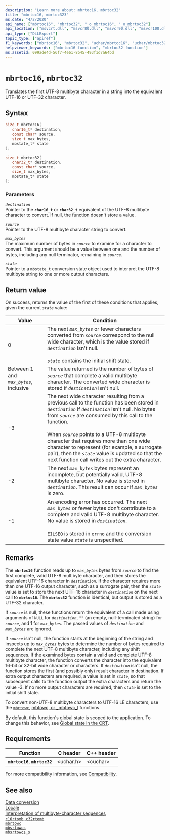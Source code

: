 ```yaml
---
description: "Learn more about: mbrtoc16, mbrtoc32"
title: "mbrtoc16, mbrtoc323"
ms.date: "4/2/2020"
api_name: ["mbrtoc16", "mbrtoc32", "_o_mbrtoc16", "_o_mbrtoc32"]
api_location: ["msvcrt.dll", "msvcr80.dll", "msvcr90.dll", "msvcr100.dll", "msvcr100_clr0400.dll", "msvcr110.dll", "msvcr110_clr0400.dll", "msvcr120.dll", "msvcr120_clr0400.dll", "ucrtbase.dll", "api-ms-win-crt-convert-l1-1-0.dll"]
api_type: ["DLLExport"]
topic_type: ["apiref"]
f1_keywords: ["mbrtoc16", "mbrtoc32", "uchar/mbrtoc16", "uchar/mbrtoc32"]
helpviewer_keywords: ["mbrtoc16 function", "mbrtoc32 function"]
ms.assetid: 099ade4d-56f7-4e61-8b45-493f1d7a64bd
---
```

# `mbrtoc16`, `mbrtoc32`

Translates the first UTF-8 multibyte character in a string into the equivalent UTF-16 or UTF-32 character.

## Syntax

```C
size_t mbrtoc16(
   char16_t* destination,
   const char* source,
   size_t max_bytes,
   mbstate_t* state
);

size_t mbrtoc32(
   char32_t* destination,
   const char* source,
   size_t max_bytes,
   mbstate_t* state
);
```

### Parameters

*`destination`*\
Pointer to the **`char16_t`** or **`char32_t`** equivalent of the UTF-8 multibyte character to convert. If null, the function doesn't store a value.

*`source`*\
Pointer to the UTF-8 multibyte character string to convert.

*`max_bytes`*\
The maximum number of bytes in *`source`* to examine for a character to convert. This argument should be a value between one and the number of bytes, including any null terminator, remaining in *`source`*.

*`state`*\
Pointer to a `mbstate_t` conversion state object used to interpret the UTF-8 multibyte string to one or more output characters.

## Return value

On success, returns the value of the first of these conditions that applies, given the current *`state`* value:

| Value | Condition |
|---|---|
| 0 | The next *`max_bytes`* or fewer characters converted from *`source`* correspond to the null wide character, which is the value stored if *`destination`* isn't null.<br /><br /> *`state`* contains the initial shift state. |
| Between 1 and *`max_bytes`*, inclusive | The value returned is the number of bytes of *`source`* that complete a valid multibyte character. The converted wide character is stored if *`destination`* isn't null. |
| -3 | The next wide character resulting from a previous call to the function has been stored in *`destination`* if *`destination`* isn't null. No bytes from *`source`* are consumed by this call to the function.<br /><br /> When  *`source`* points to a UTF-8 multibyte character that requires more than one wide character to represent (for example, a surrogate pair), then the *`state`* value is updated so that the next function call writes out the extra character. |
| -2 | The next *`max_bytes`* bytes represent an incomplete, but potentially valid, UTF-8 multibyte character. No value is stored in *`destination`*. This result can occur if *`max_bytes`* is zero. |
| -1 | An encoding error has occurred. The next *`max_bytes`* or fewer bytes don't contribute to a complete and valid UTF-8 multibyte character. No value is stored in *`destination`*.<br /><br /> `EILSEQ` is stored in `errno` and the conversion state value *`state`* is unspecified. |

## Remarks

The **`mbrtoc16`** function reads up to *`max_bytes`* bytes from *`source`* to find the first complete, valid UTF-8 multibyte character, and then stores the equivalent UTF-16 character in *`destination`*. If the character requires more than one UTF-16 output character, such as a surrogate pair, then the *`state`* value is set to store the next UTF-16 character in *`destination`* on the next call to **`mbrtoc16`**. The **`mbrtoc32`** function is identical, but output is stored as a UTF-32 character.

If *`source`* is null, these functions return the equivalent of a call made using arguments of `NULL` for *`destination`*, `""` (an empty, null-terminated string) for *`source`*,  and 1 for *`max_bytes`*. The passed values of *`destination`* and *`max_bytes`* are ignored.

If *`source`* isn't null, the function starts at the beginning of the string and inspects up to *`max_bytes`* bytes to determine the number of bytes required to complete the next UTF-8 multibyte character, including any shift sequences. If the examined bytes contain a valid and complete UTF-8 multibyte character, the function converts the character into the equivalent 16-bit or 32-bit wide character or characters. If *`destination`* isn't null, the function stores the first (and possibly only) result character in destination. If extra output characters are required, a value is set in *`state`*, so that subsequent calls to the function output the extra characters and return the value -3. If no more output characters are required, then *`state`* is set to the initial shift state.

To convert non-UTF-8 multibyte characters to UTF-16 LE characters, use the [`mbrtowc`](mbrtowc.md), [mbtowc, or _mbtowc_l](mbtowc-mbtowc-l.md) functions.

By default, this function's global state is scoped to the application. To change this behavior, see [Global state in the CRT](../global-state.md).

## Requirements

| Function | C header | C++ header |
|---|---|---|
| **`mbrtoc16`**, **`mbrtoc32`** | \<uchar.h> | \<cuchar> |

For more compatibility information, see [Compatibility](../compatibility.md).

## See also

[Data conversion](../data-conversion.md)\
[Locale](../locale.md)\
[Interpretation of multibyte-character sequences](../interpretation-of-multibyte-character-sequences.md)\
[`c16rtomb`, `c32rtomb`](c16rtomb-c32rtomb1.md)\
[`mbrtowc`](mbrtowc.md)\
[`mbsrtowcs`](mbsrtowcs.md)\
[`mbsrtowcs_s`](mbsrtowcs-s.md)
